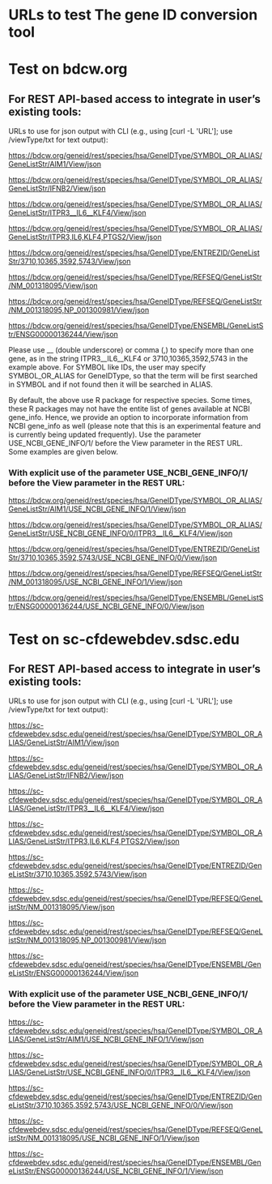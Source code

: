 # URLs to test The gene ID conversion tool

# Test on bdcw.org

## For REST API-based access to integrate in user’s existing tools:

URLs to use for json output with CLI (e.g., using [curl -L 'URL']; use /viewType/txt for text output):

https://bdcw.org/geneid/rest/species/hsa/GeneIDType/SYMBOL_OR_ALIAS/GeneListStr/AIM1/View/json

https://bdcw.org/geneid/rest/species/hsa/GeneIDType/SYMBOL_OR_ALIAS/GeneListStr/IFNB2/View/json

https://bdcw.org/geneid/rest/species/hsa/GeneIDType/SYMBOL_OR_ALIAS/GeneListStr/ITPR3__IL6__KLF4/View/json

https://bdcw.org/geneid/rest/species/hsa/GeneIDType/SYMBOL_OR_ALIAS/GeneListStr/ITPR3,IL6,KLF4,PTGS2/View/json

https://bdcw.org/geneid/rest/species/hsa/GeneIDType/ENTREZID/GeneListStr/3710,10365,3592,5743/View/json

https://bdcw.org/geneid/rest/species/hsa/GeneIDType/REFSEQ/GeneListStr/NM_001318095/View/json

https://bdcw.org/geneid/rest/species/hsa/GeneIDType/REFSEQ/GeneListStr/NM_001318095,NP_001300981/View/json

https://bdcw.org/geneid/rest/species/hsa/GeneIDType/ENSEMBL/GeneListStr/ENSG00000136244/View/json

Please use __ (double underscore) or comma (,) to specify more than one gene, as in the string ITPR3__IL6__KLF4 or 3710,10365,3592,5743 in the example above. For SYMBOL like IDs, the user may specify  SYMBOL_OR_ALIAS for GeneIDType, so that the term will be first searched in SYMBOL and if not found then it will be searched in ALIAS.

By default, the above use R package for respective species. Some times, these R packages may not have the entite list of genes available at NCBI gene_info. Hence, we provide an option to incorporate information from NCBI gene_info as well (please note that this is an experimental feature and is currently being updated frequently). Use the parameter USE_NCBI_GENE_INFO/1/ before the View parameter in the REST URL. Some examples are given below.

### With explicit use of the parameter USE_NCBI_GENE_INFO/1/ before the View parameter in the REST URL:

https://bdcw.org/geneid/rest/species/hsa/GeneIDType/SYMBOL_OR_ALIAS/GeneListStr/AIM1/USE_NCBI_GENE_INFO/1/View/json

https://bdcw.org/geneid/rest/species/hsa/GeneIDType/SYMBOL_OR_ALIAS/GeneListStr/USE_NCBI_GENE_INFO/0/ITPR3__IL6__KLF4/View/json

https://bdcw.org/geneid/rest/species/hsa/GeneIDType/ENTREZID/GeneListStr/3710,10365,3592,5743/USE_NCBI_GENE_INFO/0/View/json

https://bdcw.org/geneid/rest/species/hsa/GeneIDType/REFSEQ/GeneListStr/NM_001318095/USE_NCBI_GENE_INFO/1/View/json

https://bdcw.org/geneid/rest/species/hsa/GeneIDType/ENSEMBL/GeneListStr/ENSG00000136244/USE_NCBI_GENE_INFO/0/View/json

# Test on sc-cfdewebdev.sdsc.edu

## For REST API-based access to integrate in user’s existing tools:

URLs to use for json output with CLI (e.g., using [curl -L 'URL']; use /viewType/txt for text output):

https://sc-cfdewebdev.sdsc.edu/geneid/rest/species/hsa/GeneIDType/SYMBOL_OR_ALIAS/GeneListStr/AIM1/View/json

https://sc-cfdewebdev.sdsc.edu/geneid/rest/species/hsa/GeneIDType/SYMBOL_OR_ALIAS/GeneListStr/IFNB2/View/json

https://sc-cfdewebdev.sdsc.edu/geneid/rest/species/hsa/GeneIDType/SYMBOL_OR_ALIAS/GeneListStr/ITPR3__IL6__KLF4/View/json

https://sc-cfdewebdev.sdsc.edu/geneid/rest/species/hsa/GeneIDType/SYMBOL_OR_ALIAS/GeneListStr/ITPR3,IL6,KLF4,PTGS2/View/json

https://sc-cfdewebdev.sdsc.edu/geneid/rest/species/hsa/GeneIDType/ENTREZID/GeneListStr/3710,10365,3592,5743/View/json

https://sc-cfdewebdev.sdsc.edu/geneid/rest/species/hsa/GeneIDType/REFSEQ/GeneListStr/NM_001318095/View/json

https://sc-cfdewebdev.sdsc.edu/geneid/rest/species/hsa/GeneIDType/REFSEQ/GeneListStr/NM_001318095,NP_001300981/View/json

https://sc-cfdewebdev.sdsc.edu/geneid/rest/species/hsa/GeneIDType/ENSEMBL/GeneListStr/ENSG00000136244/View/json

### With explicit use of the parameter USE_NCBI_GENE_INFO/1/ before the View parameter in the REST URL:

https://sc-cfdewebdev.sdsc.edu/geneid/rest/species/hsa/GeneIDType/SYMBOL_OR_ALIAS/GeneListStr/AIM1/USE_NCBI_GENE_INFO/1/View/json

https://sc-cfdewebdev.sdsc.edu/geneid/rest/species/hsa/GeneIDType/SYMBOL_OR_ALIAS/GeneListStr/USE_NCBI_GENE_INFO/0/ITPR3__IL6__KLF4/View/json

https://sc-cfdewebdev.sdsc.edu/geneid/rest/species/hsa/GeneIDType/ENTREZID/GeneListStr/3710,10365,3592,5743/USE_NCBI_GENE_INFO/0/View/json

https://sc-cfdewebdev.sdsc.edu/geneid/rest/species/hsa/GeneIDType/REFSEQ/GeneListStr/NM_001318095/USE_NCBI_GENE_INFO/1/View/json

https://sc-cfdewebdev.sdsc.edu/geneid/rest/species/hsa/GeneIDType/ENSEMBL/GeneListStr/ENSG00000136244/USE_NCBI_GENE_INFO/1/View/json

